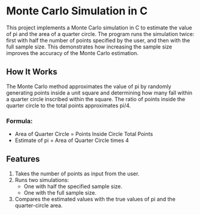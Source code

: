 # Monte Carlo Simulation in C

This project implements a Monte Carlo simulation in C to estimate the value of pi and the area of a quarter circle. 
The program runs the simulation twice: first with half the number of points specified by the user, and then with the full sample size. 
This demonstrates how increasing the sample size improves the accuracy of the Monte Carlo estimation.

## How It Works

The Monte Carlo method approximates the value of pi by randomly generating points inside a unit square and determining how many fall within a quarter circle inscribed within the square. The ratio of points inside the quarter circle to the total points approximates pi/4.

### Formula:

- Area of Quarter Circle = Points Inside Circle Total Points
- Estimate of pi = Area of Quarter Circle times 4

## Features

1. Takes the number of points as input from the user.
2. Runs two simulations:
   - One with half the specified sample size.
   - One with the full sample size.
3. Compares the estimated values with the true values of pi and the quarter-circle area.

